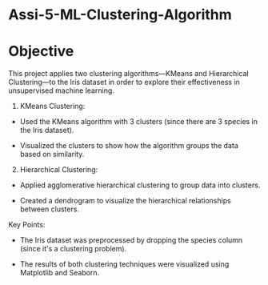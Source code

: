 # Assi-5-ML-Clustering-Algorithm
# Objective
This project applies two clustering algorithms—KMeans and Hierarchical Clustering—to the Iris dataset in order to explore their effectiveness in unsupervised machine learning.
1. KMeans Clustering:

- Used the KMeans algorithm with 3 clusters (since there are 3 species in the Iris dataset).

- Visualized the clusters to show how the algorithm groups the data based on similarity.

2. Hierarchical Clustering:

- Applied agglomerative hierarchical clustering to group data into clusters.

- Created a dendrogram to visualize the hierarchical relationships between clusters.

Key Points:
- The Iris dataset was preprocessed by dropping the species column (since it's a clustering problem).

- The results of both clustering techniques were visualized using Matplotlib and Seaborn.


